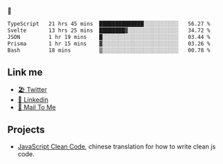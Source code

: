 🤔


<!--START_SECTION:waka-->

```txt
TypeScript   21 hrs 45 mins  ██████████████░░░░░░░░░░░   56.27 %
Svelte       13 hrs 25 mins  ████████▓░░░░░░░░░░░░░░░░   34.72 %
JSON         1 hr 19 mins    █░░░░░░░░░░░░░░░░░░░░░░░░   03.44 %
Prisma       1 hr 15 mins    ▓░░░░░░░░░░░░░░░░░░░░░░░░   03.26 %
Bash         18 mins         ▒░░░░░░░░░░░░░░░░░░░░░░░░   00.78 %
```

<!--END_SECTION:waka-->

## Link me

- [🏖️ Twitter](https://twitter.com/yuetong3yu)
- [🧳 Linkedin](https://www.linkedin.com/in/yuetong3yu)
- [📧 Mail To Me](mailto:yuetong3yu@gmail.com)


## Projects 

- [JavaScript Clean Code](https://js-clean-code-cn.vercel.app/), chinese translation for how to write clean js code.

